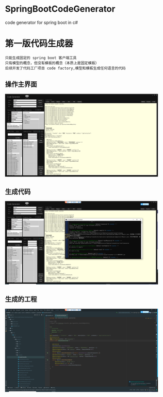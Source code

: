 # SpringBootCodeGenerator
code generator for spring boot in c#

# 第一版代码生成器
```
只能生成固定的 spring boot 客户端工具
只有模型的概念，但没有模板的概念（本质上是固定模板）
后续开发了代码工厂项目 code factory,模型和模板生成任何语言的代码
```
## 操作主界面

![ui.png](SpringBootCodeFactory/doc/images/ui.png)

## 生成代码
![code.png](SpringBootCodeFactory/doc/images/code.png)

## 生成的工程
![project.png](SpringBootCodeFactory/doc/images/project.png)